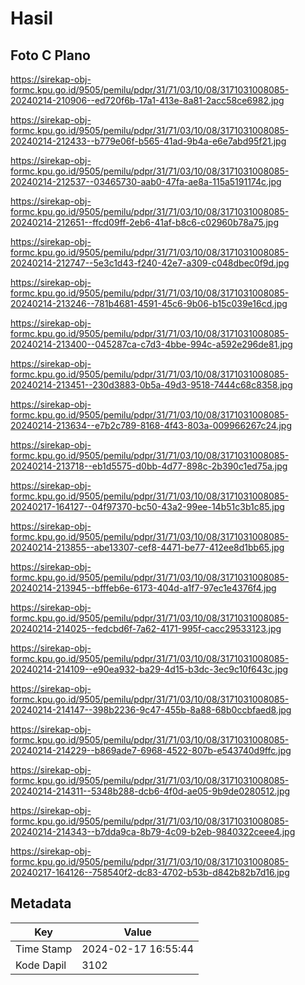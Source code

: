 # Hasil

## Foto C Plano

https://sirekap-obj-formc.kpu.go.id/9505/pemilu/pdpr/31/71/03/10/08/3171031008085-20240214-210906--ed720f6b-17a1-413e-8a81-2acc58ce6982.jpg

https://sirekap-obj-formc.kpu.go.id/9505/pemilu/pdpr/31/71/03/10/08/3171031008085-20240214-212433--b779e06f-b565-41ad-9b4a-e6e7abd95f21.jpg

https://sirekap-obj-formc.kpu.go.id/9505/pemilu/pdpr/31/71/03/10/08/3171031008085-20240214-212537--03465730-aab0-47fa-ae8a-115a5191174c.jpg

https://sirekap-obj-formc.kpu.go.id/9505/pemilu/pdpr/31/71/03/10/08/3171031008085-20240214-212651--ffcd09ff-2eb6-41af-b8c6-c02960b78a75.jpg

https://sirekap-obj-formc.kpu.go.id/9505/pemilu/pdpr/31/71/03/10/08/3171031008085-20240214-212747--5e3c1d43-f240-42e7-a309-c048dbec0f9d.jpg

https://sirekap-obj-formc.kpu.go.id/9505/pemilu/pdpr/31/71/03/10/08/3171031008085-20240214-213246--781b4681-4591-45c6-9b06-b15c039e16cd.jpg

https://sirekap-obj-formc.kpu.go.id/9505/pemilu/pdpr/31/71/03/10/08/3171031008085-20240214-213400--045287ca-c7d3-4bbe-994c-a592e296de81.jpg

https://sirekap-obj-formc.kpu.go.id/9505/pemilu/pdpr/31/71/03/10/08/3171031008085-20240214-213451--230d3883-0b5a-49d3-9518-7444c68c8358.jpg

https://sirekap-obj-formc.kpu.go.id/9505/pemilu/pdpr/31/71/03/10/08/3171031008085-20240214-213634--e7b2c789-8168-4f43-803a-009966267c24.jpg

https://sirekap-obj-formc.kpu.go.id/9505/pemilu/pdpr/31/71/03/10/08/3171031008085-20240214-213718--eb1d5575-d0bb-4d77-898c-2b390c1ed75a.jpg

https://sirekap-obj-formc.kpu.go.id/9505/pemilu/pdpr/31/71/03/10/08/3171031008085-20240217-164127--04f97370-bc50-43a2-99ee-14b51c3b1c85.jpg

https://sirekap-obj-formc.kpu.go.id/9505/pemilu/pdpr/31/71/03/10/08/3171031008085-20240214-213855--abe13307-cef8-4471-be77-412ee8d1bb65.jpg

https://sirekap-obj-formc.kpu.go.id/9505/pemilu/pdpr/31/71/03/10/08/3171031008085-20240214-213945--bfffeb6e-6173-404d-a1f7-97ec1e4376f4.jpg

https://sirekap-obj-formc.kpu.go.id/9505/pemilu/pdpr/31/71/03/10/08/3171031008085-20240214-214025--fedcbd6f-7a62-4171-995f-cacc29533123.jpg

https://sirekap-obj-formc.kpu.go.id/9505/pemilu/pdpr/31/71/03/10/08/3171031008085-20240214-214109--e90ea932-ba29-4d15-b3dc-3ec9c10f643c.jpg

https://sirekap-obj-formc.kpu.go.id/9505/pemilu/pdpr/31/71/03/10/08/3171031008085-20240214-214147--398b2236-9c47-455b-8a88-68b0ccbfaed8.jpg

https://sirekap-obj-formc.kpu.go.id/9505/pemilu/pdpr/31/71/03/10/08/3171031008085-20240214-214229--b869ade7-6968-4522-807b-e543740d9ffc.jpg

https://sirekap-obj-formc.kpu.go.id/9505/pemilu/pdpr/31/71/03/10/08/3171031008085-20240214-214311--5348b288-dcb6-4f0d-ae05-9b9de0280512.jpg

https://sirekap-obj-formc.kpu.go.id/9505/pemilu/pdpr/31/71/03/10/08/3171031008085-20240214-214343--b7dda9ca-8b79-4c09-b2eb-9840322ceee4.jpg

https://sirekap-obj-formc.kpu.go.id/9505/pemilu/pdpr/31/71/03/10/08/3171031008085-20240217-164126--758540f2-dc83-4702-b53b-d842b82b7d16.jpg


## Metadata

| Key        | Value               |
| ---------- | ------------------- |
| Time Stamp | 2024-02-17 16:55:44 |
| Kode Dapil | 3102                |



